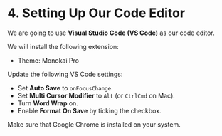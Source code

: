 # 4. Setting Up Our Code Editor

We are going to use **Visual Studio Code (VS Code)** as our code editor.

We will install the following extension:

- Theme: Monokai Pro

Update the following VS Code settings:

- Set **Auto Save** to `onFocusChange`.
- Set **Multi Cursor Modifier** to `Alt` (or `CtrlCmd` on Mac).
- Turn **Word Wrap** on.
- Enable **Format On Save** by ticking the checkbox.

Make sure that Google Chrome is installed on your system.

